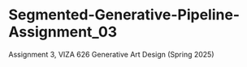 # Segmented-Generative-Pipeline-Assignment_03
Assignment 3, VIZA 626 Generative Art Design (Spring 2025)
